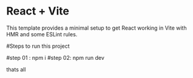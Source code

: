 # React + Vite

This template provides a minimal setup to get React working in Vite with HMR and some ESLint rules.

#Steps to run this project

#step 01 :  npm i
#step 02:   npm run dev

thats all
